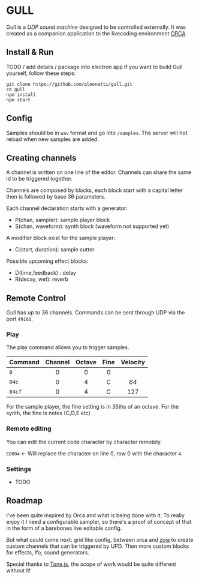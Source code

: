 # GULL

Gull is a *UDP sound machine* designed to be controlled externally. It was created as a companion application to the livecoding environment [ORCA](https://hundredrabbits.itch.io/orca).

## Install & Run

TODO / add details / package into electron app
If you want to build Gull yourself, follow these steps:

```
git clone https://github.com/qleonetti/gull.git
cd gull
npm install
npm start
```

## Config
Samples should be in `wav` format and go into `/samples`. The server will hot reload when new samples are added.

## Creating channels

A channel is written on one line of the editor. Channels can share the same id to be triggered together.

Channels are composed by blocks, each block start with a capital letter then is followed by base 36 parameters.

Each channel declaration starts with a generator:

* P(chan, sampler): sample player block
* S(chan, waveform): synth block (waveform not supported yet)

A modifier block exist for the sample player:

* C(start, duration): sample cutter

Possible upcoming effect blocks: 

* D(time,feedback) : delay
* R(decay, wet): reverb

## Remote Control

Gull has up to 36 channels. Commands can be sent through UDP via the port `49161`.

### Play

The play command allows you to trigger samples.

| Command  | Channel | Octave | Fine | Velocity |
| :-       | :-:     | :-:    | :-:  | :-:      |
| `0`      | 0       | 0      | 0    |          |
| `04c`    | 0       | 4      | C    | _64_     |
| `04cf`   | 0       | 4      | C    | 127      |

For the sample player, the fine setting is in 35ths of an octave.
For the synth, the fine is notes (C,D,E etc)

### Remote editing

You can edit the current code character by character remotely. 

`ED004` <- Will replace the character on line 0, row 0 with the character `4`.

### Settings

- TODO

## Roadmap
I've been quite inspired by Orca and what is being done with it.
To really enjoy it I need a configurable sampler, so there's a proof of concept of that in the form of a barebones live editable config.

But what could come next: grid like config, between orca and [zoia](https://empresseffects.com/products/zoia) to create custom channels that can be triggered by UPD.
Then more custom blocks for effects, lfo, sound generators.

Special thanks to [Tone.js](https://tonejs.github.io), the scope of work would be quite different without it!
